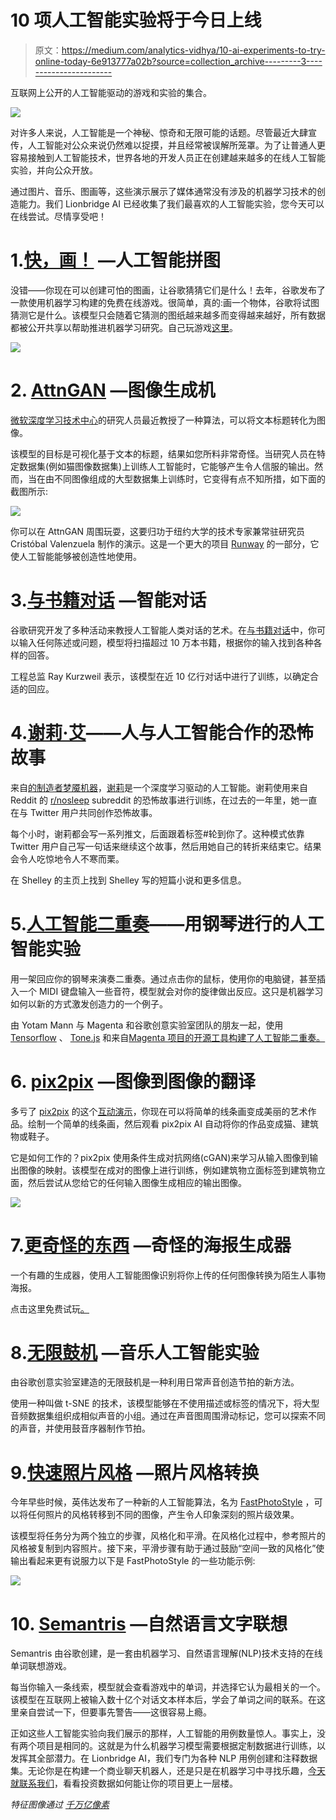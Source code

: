 # 10 项人工智能实验将于今日上线

> 原文：<https://medium.com/analytics-vidhya/10-ai-experiments-to-try-online-today-6e913777a02b?source=collection_archive---------3----------------------->

互联网上公开的人工智能驱动的游戏和实验的集合。

![](img/fb9a5b5939fca36945c5d2926265a0d4.png)

对许多人来说，人工智能是一个神秘、惊奇和无限可能的话题。尽管最近大肆宣传，人工智能对公众来说仍然难以捉摸，并且经常被误解所笼罩。为了让普通人更容易接触到人工智能技术，世界各地的开发人员正在创建越来越多的在线人工智能实验，并向公众开放。

通过图片、音乐、图画等，这些演示展示了媒体通常没有涉及的机器学习技术的创造能力。我们 Lionbridge AI 已经收集了我们最喜欢的人工智能实验，您今天可以在线尝试。尽情享受吧！

# 1.[快，画！](https://quickdraw.withgoogle.com/) —人工智能拼图

没错——你现在可以创建可怕的图画，让谷歌猜猜它们是什么！去年，谷歌发布了一款使用机器学习构建的免费在线游戏。很简单，真的:画一个物体，谷歌将试图猜测它是什么。该模型只会随着它猜测的图纸越来越多而变得越来越好，所有数据都被公开共享以帮助推进机器学习研究。自己玩游戏[这里](https://quickdraw.withgoogle.com/)。

![](img/1d8af9fb337fbe1bd52815306e22ac17.png)

# 2. [AttnGAN](http://t2i.cvalenzuelab.com/) —图像生成机

[微软深度学习技术中心](https://www.microsoft.com/en-us/research/group/deep-learning-group/)的研究人员最近教授了一种算法，可以将文本标题转化为图像。

该模型的目标是可视化基于文本的标题，结果如您所料非常奇怪。当研究人员在特定数据集(例如猫图像数据集)上训练人工智能时，它能够产生令人信服的输出。然而，当在由不同图像组成的大型数据集上训练时，它变得有点不知所措，如下面的截图所示:

![](img/50ce0cfdb074126393fb6f4f8ae735df.png)

你可以在 AttnGAN 周围玩耍，这要归功于纽约大学的技术专家兼常驻研究员 Cristóbal Valenzuela 制作的演示。这是一个更大的项目 [Runway](https://runwayml.com/) 的一部分，它使人工智能能够被创造性地使用。

# 3.[与书籍对话](https://books.google.com/talktobooks/) —智能对话

谷歌研究开发了多种活动来教授人工智能人类对话的艺术。在[与书籍对话](https://books.google.com/talktobooks/)中，你可以输入任何陈述或问题，模型将扫描超过 10 万本书籍，根据你的输入找到各种各样的回答。

工程总监 Ray Kurzweil 表示，该模型在近 10 亿行对话中进行了训练，以确定合适的回应。

# 4.[谢莉·艾](http://www.shelley.ai/)——人与人工智能合作的恐怖故事

来自[的制造者梦魇机器](http://nightmare.mit.edu/)，[谢莉](https://twitter.com/shelley_ai?lang=en)是一个深度学习驱动的人工智能。谢莉使用来自 Reddit 的 [r/nosleep](http://reddit.com/r/nosleep) subreddit 的恐怖故事进行训练，在过去的一年里，她一直在与 Twitter 用户共同创作恐怖故事。

每个小时，谢莉都会写一系列推文，后面跟着标签#轮到你了。这种模式依靠 Twitter 用户自己写一句话来继续这个故事，然后用她自己的转折来结束它。结果会令人吃惊地令人不寒而栗。

在 Shelley 的主页上找到 Shelley 写的短篇小说和更多信息。

# 5.[人工智能二重奏](https://experiments.withgoogle.com/ai/ai-duet/view/)——用钢琴进行的人工智能实验

用一架回应你的钢琴来演奏二重奏。通过点击你的鼠标，使用你的电脑键，甚至插入一个 MIDI 键盘输入一些音符，模型就会对你的旋律做出反应。这只是机器学习如何以新的方式激发创造力的一个例子。

由 Yotam Mann 与 Magenta 和谷歌创意实验室团队的朋友一起，使用 [Tensorflow](https://www.tensorflow.org/) 、 [Tone.js](https://github.com/Tonejs/Tone.js) 和来自[Magenta 项目的开源工具构建了人工智能二重奏。](https://github.com/tensorflow/magenta)

# 6. [pix2pix](https://affinelayer.com/pixsrv/) —图像到图像的翻译

多亏了 [pix2pix](https://github.com/phillipi/pix2pix) 的这个[互动演示](https://affinelayer.com/pixsrv/)，你现在可以将简单的线条画变成美丽的艺术作品。绘制一个简单的线条画，然后观看 pix2pix AI 自动将你的作品变成猫、建筑物或鞋子。

它是如何工作的？pix2pix 使用条件生成对抗网络(cGAN)来学习从输入图像到输出图像的映射。该模型在成对的图像上进行训练，例如建筑物立面标签到建筑物立面，然后尝试从您给它的任何输入图像生成相应的输出图像。

![](img/ab6b233fa9d91de822447322e6dc9469.png)

# 7.[更奇怪的东西](http://evenstranger.pw/) —奇怪的海报生成器

一个有趣的生成器，使用人工智能图像识别将你上传的任何图像转换为陌生人事物海报。

点击这里免费试玩[。](http://evenstranger.pw/)

# 8.[无限鼓机](https://experiments.withgoogle.com/ai/drum-machine/view/) —音乐人工智能实验

由谷歌创意实验室建造的无限鼓机是一种利用日常声音创造节拍的新方法。

使用一种叫做 t-SNE 的技术，该模型能够在不使用描述或标签的情况下，将大型音频数据集组织成相似声音的小组。通过在声音图周围滑动标记，您可以探索不同的声音，并使用鼓音序器制作节拍。

# 9.[快速照片风格](https://github.com/NVIDIA/FastPhotoStyle) —照片风格转换

今年早些时候，英伟达发布了一种新的人工智能算法，名为 [FastPhotoStyle](https://github.com/NVIDIA/FastPhotoStyle) ，可以将任何照片的风格转移到不同的图像，产生令人印象深刻的照片级效果。

该模型将任务分为两个独立的步骤，风格化和平滑。在风格化过程中，参考照片的风格被复制到内容照片。接下来，平滑步骤有助于通过鼓励“空间一致的风格化”使输出看起来更有说服力以下是 FastPhotoStyle 的一些功能示例:

![](img/a5db899fa95f11257862a356e9fdba37.png)

# 10. [Semantris](https://research.google.com/semantris/) —自然语言文字联想

Semantris 由谷歌创建，是一套由机器学习、自然语言理解(NLP)技术支持的在线单词联想游戏。

每当你输入一条线索，模型就会查看游戏中的单词，并选择它认为最相关的一个。该模型在互联网上被输入数十亿个对话文本样本后，学会了单词之间的联系。在这里亲自尝试一下，但要事先警告——这很容易上瘾。

正如这些人工智能实验向我们展示的那样，人工智能的用例数量惊人。事实上，没有两个项目是相同的。这就是为什么机器学习模型需要根据定制数据进行训练，以发挥其全部潜力。在 Lionbridge AI，我们专门为各种 NLP 用例创建和注释数据集。无论你是在构建一个商业聊天机器人，还是只是在机器学习中寻找乐趣，[今天就联系我们](https://lionbridge.ai/contact-sales/)，看看投资数据如何能让你的项目更上一层楼。

*特征图像通过* [*千万亿像素*](https://petapixel.com/2018/03/21/nvidias-ai-can-magically-transfer-one-photos-style-to-another/)